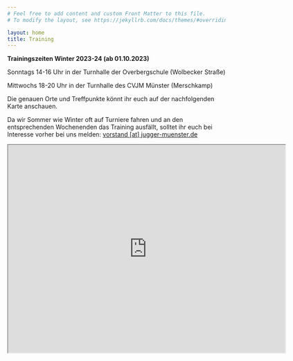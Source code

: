 ```yaml
---
# Feel free to add content and custom Front Matter to this file.
# To modify the layout, see https://jekyllrb.com/docs/themes/#overriding-theme-defaults

layout: home
title: Training
---
```

**Trainingszeiten Winter 2023-24 (ab 01.10.2023)**

Sonntags 14-16 Uhr in der Turnhalle der Overbergschule (Wolbecker Straße)

Mittwochs 18-20 Uhr in der Turnhalle des CVJM Münster (Merschkamp)

Die genauen Orte und Treffpunkte könnt ihr euch auf der nachfolgenden Karte anschauen.

Da wir Sommer wie Winter oft auf Turniere fahren und an den entsprechenden Wochenenden das Training ausfällt,
solltet ihr euch bei Interesse vorher bei uns melden:  [vorstand [at] jugger-muenster.de](vorstand@jugger-muenster.de)

<iframe src="https://www.google.com/maps/d/embed?mid=1qL36gfAL0jw10x_01E9D64y7XCuupB8" width="640" height="480"></iframe>
